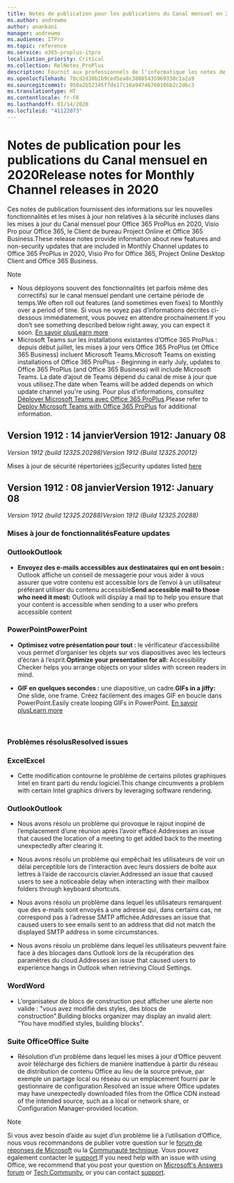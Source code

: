 ```yaml
---
title: Notes de publication pour les publications du Canal mensuel en 2020
ms.author: andrewmo
author: anankani
manager: andrewmo
ms.audience: ITPro
ms.topic: reference
ms.service: o365-proplus-itpro
localization_priority: Critical
ms.collection: RelNotes_ProPlus
description: Fournit aux professionnels de l’informatique les notes de publication pour les versions du Canal mensuel pour Office 365 ProPlus en 2020
ms.openlocfilehash: 78cd2d30b1b9ced5ea8c38085435969330c1a2a9
ms.sourcegitcommit: 950a2b52345f7de17c16a94746760166b2c2d6c3
ms.translationtype: HT
ms.contentlocale: fr-FR
ms.lasthandoff: 01/14/2020
ms.locfileid: "41122073"
---
```

# <a name="release-notes-for-monthly-channel-releases-in-2020"></a><span data-ttu-id="e7bfb-103">Notes de publication pour les publications du Canal mensuel en 2020</span><span class="sxs-lookup"><span data-stu-id="e7bfb-103">Release notes for Monthly Channel releases in 2020</span></span>

<span data-ttu-id="e7bfb-104">Ces notes de publication fournissent des informations sur les nouvelles fonctionnalités et les mises à jour non relatives à la sécurité incluses dans les mises à jour du Canal mensuel pour Office 365 ProPlus en 2020, Visio Pro pour Office 365, le Client de bureau Project Online et Office 365 Business.</span><span class="sxs-lookup"><span data-stu-id="e7bfb-104">These release notes provide information about new features and non-security updates that are included in Monthly Channel updates to Office 365 ProPlus in 2020, Visio Pro for Office 365, Project Online Desktop Client and Office 365 Business.</span></span>

 > [!NOTE]
>
>- <span data-ttu-id="e7bfb-105">Nous déployons souvent des fonctionnalités (et parfois même des correctifs) sur le canal mensuel pendant une certaine période de temps.</span><span class="sxs-lookup"><span data-stu-id="e7bfb-105">We often roll out features (and sometimes even fixes) to Monthly over a period of time.</span></span>  <span data-ttu-id="e7bfb-106">Si vous ne voyez pas d’informations décrites ci-dessous immédiatement, vous pouvez en attendre prochainement.</span><span class="sxs-lookup"><span data-stu-id="e7bfb-106">If you don’t see something described below right away, you can expect it soon.</span></span> [<span data-ttu-id="e7bfb-107">En savoir plus</span><span class="sxs-lookup"><span data-stu-id="e7bfb-107">Learn more</span></span>](https://support.office.com/article/when-do-i-get-the-newest-features-in-for-office-365-da36192c-58b9-4bc9-8d51-bb6eed468516)
>- <span data-ttu-id="e7bfb-108">Microsoft Teams sur les installations existantes d’Office 365 ProPlus : depuis début juillet, les mises à jour vers Office 365 ProPlus (et Office 365 Business) incluent Microsoft Teams.</span><span class="sxs-lookup"><span data-stu-id="e7bfb-108">Microsoft Teams on existing installations of Office 365 ProPlus - Beginning in early July, updates to Office 365 ProPlus (and Office 365 Business) will include Microsoft Teams.</span></span>  <span data-ttu-id="e7bfb-109">La date d’ajout de Teams dépend du canal de mise à jour que vous utilisez.</span><span class="sxs-lookup"><span data-stu-id="e7bfb-109">The date when Teams will be added depends on which update channel you're using.</span></span> <span data-ttu-id="e7bfb-110">Pour plus d’informations, consultez [Déployer Microsoft Teams avec Office 365 ProPlus](https://docs.microsoft.com/deployoffice/teams-install).</span><span class="sxs-lookup"><span data-stu-id="e7bfb-110">Please refer to [Deploy Microsoft Teams with Office 365 ProPlus](https://docs.microsoft.com/deployoffice/teams-install) for additional information.</span></span>

## <a name="version-1912-january-14"></a><span data-ttu-id="e7bfb-111">Version 1912 : 14 janvier</span><span class="sxs-lookup"><span data-stu-id="e7bfb-111">Version 1912: January 08</span></span>
<span data-ttu-id="e7bfb-112">*Version 1912 (build 12325.20298)*</span><span class="sxs-lookup"><span data-stu-id="e7bfb-112">*Version 1912 (Build 12325.20012)*</span></span>

<span data-ttu-id="e7bfb-113">Mises à jour de sécurité répertoriées [ici](https://docs.microsoft.com/officeupdates/office365-proplus-security-updates)</span><span class="sxs-lookup"><span data-stu-id="e7bfb-113">Security updates listed [here](https://docs.microsoft.com/officeupdates/office365-proplus-security-updates)</span></span>

## <a name="version-1912-january-08"></a><span data-ttu-id="e7bfb-114">Version 1912 : 08 janvier</span><span class="sxs-lookup"><span data-stu-id="e7bfb-114">Version 1912: January 08</span></span>
<span data-ttu-id="e7bfb-115">*Version 1912 (build 12325.20288)*</span><span class="sxs-lookup"><span data-stu-id="e7bfb-115">*Version 1912 (Build 12325.20288)*</span></span>

[//]: # (NE PAS SUPPRIMER LE DÉBUT DU CONTENU FEATUREDETAILS)

### <a name="feature-updates"></a><span data-ttu-id="e7bfb-117">Mises à jour de fonctionnalités</span><span class="sxs-lookup"><span data-stu-id="e7bfb-117">Feature updates</span></span>

### <a name="outlook"></a><span data-ttu-id="e7bfb-118">Outlook</span><span class="sxs-lookup"><span data-stu-id="e7bfb-118">Outlook</span></span>

- <span data-ttu-id="e7bfb-119">**Envoyez des e-mails accessibles aux destinataires qui en ont besoin :** Outlook affiche un conseil de messagerie pour vous aider à vous assurer que votre contenu est accessible lors de l’envoi à un utilisateur préférant utiliser du contenu accessible</span><span class="sxs-lookup"><span data-stu-id="e7bfb-119">**Send accessible mail to those who need it most:** Outlook will display a mail tip to help you ensure that your content is accessible when sending to a user who prefers accessible content</span></span>

### <a name="powerpoint"></a><span data-ttu-id="e7bfb-120">PowerPoint</span><span class="sxs-lookup"><span data-stu-id="e7bfb-120">PowerPoint</span></span>

- <span data-ttu-id="e7bfb-121">**Optimisez votre présentation pour tout :** le vérificateur d’accessibilité vous permet d’organiser les objets sur vos diapositives avec les lecteurs d’écran à l’esprit.</span><span class="sxs-lookup"><span data-stu-id="e7bfb-121">**Optimize your presentation for all:** Accessibility Checker helps you arrange objects on your slides with screen readers in mind.</span></span>

- <span data-ttu-id="e7bfb-122">**GIF en quelques secondes :** une diapositive, un cadre.</span><span class="sxs-lookup"><span data-stu-id="e7bfb-122">**GIFs in a jiffy:** One slide, one frame.</span></span> <span data-ttu-id="e7bfb-123">Créez facilement des images GIF en boucle dans PowerPoint.</span><span class="sxs-lookup"><span data-stu-id="e7bfb-123">Easily create looping GIFs in PowerPoint.</span></span> [<span data-ttu-id="e7bfb-124">En savoir plus</span><span class="sxs-lookup"><span data-stu-id="e7bfb-124">Learn more</span></span>](https://support.office.com/fr-FR/article/a598753e-92de-4f1b-8393-714db4d334b4)

[//]: # (NE PAS SUPPRIMER LA FIN DU CONTENU FEATUREDETAILS)

<br/>

[//]: # (NE PAS SUPPRIMER LE DÉBUT DU CONTENU BUGDETAILS)

### <a name="resolved-issues"></a><span data-ttu-id="e7bfb-127">Problèmes résolus</span><span class="sxs-lookup"><span data-stu-id="e7bfb-127">Resolved issues</span></span>
### <a name="excel"></a><span data-ttu-id="e7bfb-128">Excel</span><span class="sxs-lookup"><span data-stu-id="e7bfb-128">Excel</span></span>

- <span data-ttu-id="e7bfb-129">Cette modification contourne le problème de certains pilotes graphiques Intel en tirant parti du rendu logiciel.</span><span class="sxs-lookup"><span data-stu-id="e7bfb-129">This change circumvents a problem with certain Intel graphics drivers by leveraging software rendering.</span></span>

### <a name="outlook"></a><span data-ttu-id="e7bfb-130">Outlook</span><span class="sxs-lookup"><span data-stu-id="e7bfb-130">Outlook</span></span>

- <span data-ttu-id="e7bfb-131">Nous avons résolu un problème qui provoque le rajout inopiné de l’emplacement d’une réunion après l’avoir effacé.</span><span class="sxs-lookup"><span data-stu-id="e7bfb-131">Addresses an issue that caused the location of a meeting to get added back to the meeting unexpectedly after clearing it.</span></span>

- <span data-ttu-id="e7bfb-132">Nous avons résolu un problème qui empêchait les utilisateurs de voir un délai perceptible lors de l’interaction avec leurs dossiers de boîte aux lettres à l’aide de raccourcis clavier.</span><span class="sxs-lookup"><span data-stu-id="e7bfb-132">Addressed an issue that caused users to see a noticeable delay when interacting with their mailbox folders through keyboard shortcuts.</span></span>

- <span data-ttu-id="e7bfb-133">Nous avons résolu un problème dans lequel les utilisateurs remarquent que des e-mails sont envoyés à une adresse qui, dans certains cas, ne correspond pas à l’adresse SMTP affichée.</span><span class="sxs-lookup"><span data-stu-id="e7bfb-133">Addresses an issue that caused users to see emails sent to an address that did not match the displayed SMTP address in some circumstances.</span></span>

- <span data-ttu-id="e7bfb-134">Nous avons résolu un problème dans lequel les utilisateurs peuvent faire face à des blocages dans Outlook lors de la récupération des paramètres du cloud.</span><span class="sxs-lookup"><span data-stu-id="e7bfb-134">Addresses an issue that caused users to experience hangs in Outlook when retrieving Cloud Settings.</span></span>

### <a name="word"></a><span data-ttu-id="e7bfb-135">Word</span><span class="sxs-lookup"><span data-stu-id="e7bfb-135">Word</span></span>

- <span data-ttu-id="e7bfb-136">L’organisateur de blocs de construction peut afficher une alerte non valide : &quot;vous avez modifié des styles, des blocs de construction&quot;.</span><span class="sxs-lookup"><span data-stu-id="e7bfb-136">Building blocks organizer may display an invalid alert: &quot;You have modified styles, building blocks&quot;.</span></span>

### <a name="office-suite"></a><span data-ttu-id="e7bfb-137">Suite Office</span><span class="sxs-lookup"><span data-stu-id="e7bfb-137">Office Suite</span></span>

- <span data-ttu-id="e7bfb-138">Résolution d’un problème dans lequel les mises à jour d’Office peuvent avoir téléchargé des fichiers de manière inattendue à partir du réseau de distribution de contenu Office au lieu de la source prévue, par exemple un partage local ou réseau ou un emplacement fourni par le gestionnaire de configuration.</span><span class="sxs-lookup"><span data-stu-id="e7bfb-138">Resolved an issue where Office updates may have unexpectedly downloaded files from the Office CDN instead of the intended source, such as a local or network share, or Configuration Manager-provided location.</span></span>

[//]: # (NE PAS SUPPRIMER LA FIN DU CONTENU BUGDETAILS)

> [!NOTE]
> <span data-ttu-id="e7bfb-140">Si vous avez besoin d’aide au sujet d’un problème lié à l’utilisation d’Office, nous vous recommandons de publier votre question sur le [forum de réponses de Microsoft](https://answers.microsoft.com/) ou la [Communauté technique](https://techcommunity.microsoft.com/). Vous pouvez également contacter le [support](https://support.microsoft.com/contactus).</span><span class="sxs-lookup"><span data-stu-id="e7bfb-140">If you need help with an issue with using Office, we recommend that you post your question on [Microsoft's Answers forum](https://answers.microsoft.com/) or [Tech Community](https://techcommunity.microsoft.com/), or you can contact [support](https://support.microsoft.com/contactus).</span></span>
